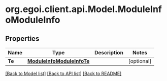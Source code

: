 # org.egoi.client.api.Model.ModuleInfoModuleInfo
## Properties

Name | Type | Description | Notes
------------ | ------------- | ------------- | -------------
**Te** | [**ModuleInfoModuleInfoTe**](ModuleInfoModuleInfoTe.md) |  | [optional] 

[[Back to Model list]](../README.md#documentation-for-models) [[Back to API list]](../README.md#documentation-for-api-endpoints) [[Back to README]](../README.md)

